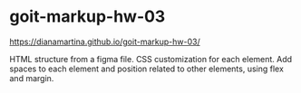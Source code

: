 # goit-markup-hw-03

https://dianamartina.github.io/goit-markup-hw-03/

HTML structure from a figma file.
CSS customization for each element.
Add spaces to each element and position related to other elements, using flex and margin.
